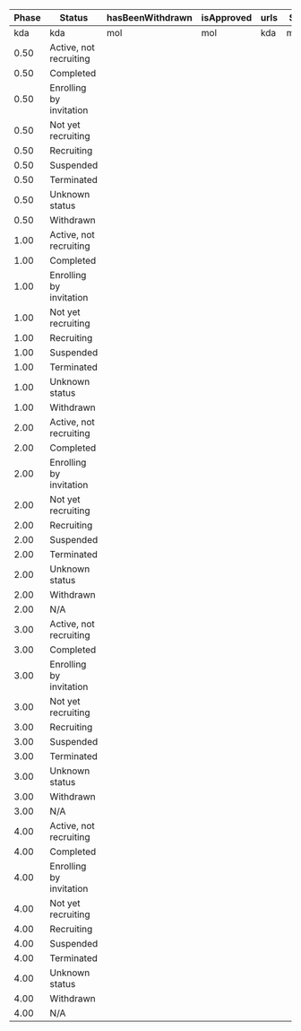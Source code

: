 | Phase | Status                     | hasBeenWithdrawn | isApproved | urls | Score |
|-------|----------------------------|------------------|------------|------|-------|
| kda   | kda                        | mol              |  mol          |  kda    | manual  | 
| 0.50  | Active, not recruiting      |       |                  |          |  |
| 0.50  | Completed                   |       |                  |          |  |
| 0.50  | Enrolling by invitation     |       |                  |          |  |
| 0.50  | Not yet recruiting          |       |                  |          |  |
| 0.50  | Recruiting                  |       |                  |          |  |
| 0.50  | Suspended                   |       |                  |          |  |
| 0.50  | Terminated                  |       |                  |          |  |
| 0.50  | Unknown status              |       |                  |          |  |
| 0.50  | Withdrawn                   |       |                  |          |  |
| 1.00  | Active, not recruiting      |       |                  |          |  |
| 1.00  | Completed                   |       |                  |          |  |
| 1.00  | Enrolling by invitation     |       |                  |          |  |
| 1.00  | Not yet recruiting          |       |                  |          |  |
| 1.00  | Recruiting                  |       |                  |          |  |
| 1.00  | Suspended                   |       |                  |          |  |
| 1.00  | Terminated                  |       |                  |          |  |
| 1.00  | Unknown status              |       |                  |          |  |
| 1.00  | Withdrawn                   |       |                  |          |  |
| 2.00  | Active, not recruiting      |       |                  |          |  |
| 2.00  | Completed                   |       |                  |          |  |
| 2.00  | Enrolling by invitation     |       |                  |          |  |
| 2.00  | Not yet recruiting          |       |                  |          |  |
| 2.00  | Recruiting                  |       |                  |          |  |
| 2.00  | Suspended                   |       |                  |          |  |
| 2.00  | Terminated                  |       |                  |          |  |
| 2.00  | Unknown status              |       |                  |          |  |
| 2.00  | Withdrawn                   |       |                  |          |  |
| 2.00  | N/A                         |       |                  |          |  |
| 3.00  | Active, not recruiting      |       |                  |          |  |
| 3.00  | Completed                   |       |                  |          |  |
| 3.00  | Enrolling by invitation     |       |                  |          |  |
| 3.00  | Not yet recruiting          |       |                  |          |  |
| 3.00  | Recruiting                  |       |                  |          |  |
| 3.00  | Suspended                   |       |                  |          |  |
| 3.00  | Terminated                  |       |                  |          |  |
| 3.00  | Unknown status              |       |                  |          |  |
| 3.00  | Withdrawn                   |       |                  |          |  |
| 3.00  | N/A                         |       |                  |          |  |
| 4.00  | Active, not recruiting      |       |                  |          |  |
| 4.00  | Completed                   |       |                  |          |  |
| 4.00  | Enrolling by invitation     |       |                  |          |  |
| 4.00  | Not yet recruiting          |       |                  |          |  |
| 4.00  | Recruiting                  |       |                  |          |  |
| 4.00  | Suspended                   |       |                  |          |  |
| 4.00  | Terminated                  |       |                  |          |  |
| 4.00  | Unknown status              |       |                  |          |  |
| 4.00  | Withdrawn                   |       |                  |          |  |
| 4.00  | N/A                         |       |                  |          |  |
